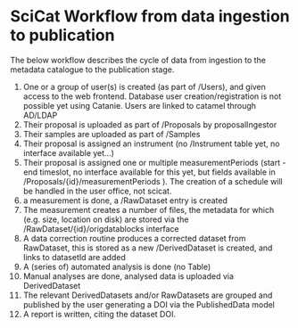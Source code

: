 # SciCat Workflow from data ingestion to publication

The below workflow describes the cycle of data from ingestion to the metadata catalogue to the publication stage.
 
1. One or a group of user(s) is created (as part of /Users), and given access to the web frontend. Database user creation/registration is not possible yet using Catanie. Users are linked to catamel through AD/LDAP
2. Their proposal is uploaded as part of /Proposals by proposalIngestor
3. Their samples are uploaded as part of /Samples 
4. Their proposal is assigned an instrument (no /Instrument table yet, no interface available yet...)
5. Their proposal is assigned one or multiple measurementPeriods (start - end timeslot, no interface available for this yet, but fields available in /Proposals/{id}/measurementPeriods ). The creation of a schedule will be handled in the user office, not scicat.
6. a measurement is done, a /RawDataset entry is created 
7. The measurement creates a number of files, the metadata for  which (e.g. size, location on disk) are stored via the /RawDataset/{id}/origdatablocks interface
8. A data correction routine produces a corrected dataset from RawDataset, this is stored as a new /DerivedDataset is created, and links to datasetId are added
9. A (series of) automated analysis is done (no Table)
10. Manual analyses are done, analysed data is uploaded via DerivedDataset
11. The relevant DerivedDatasets and/or RawDatasets are grouped and published by the user generating a DOI via the PublishedData model
12. A report is written, citing the dataset DOI.

